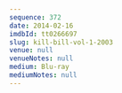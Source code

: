 ```yaml
---
sequence: 372
date: 2014-02-16
imdbId: tt0266697
slug: kill-bill-vol-1-2003
venue: null
venueNotes: null
medium: Blu-ray
mediumNotes: null
---
```

